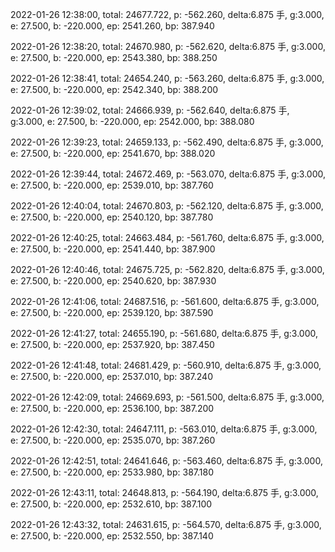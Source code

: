 2022-01-26 12:38:00, total: 24677.722, p: -562.260, delta:6.875 手, g:3.000, e: 27.500, b: -220.000, ep: 2541.260, bp: 387.940

2022-01-26 12:38:20, total: 24670.980, p: -562.620, delta:6.875 手, g:3.000, e: 27.500, b: -220.000, ep: 2543.380, bp: 388.250

2022-01-26 12:38:41, total: 24654.240, p: -563.260, delta:6.875 手, g:3.000, e: 27.500, b: -220.000, ep: 2542.340, bp: 388.200

2022-01-26 12:39:02, total: 24666.939, p: -562.640, delta:6.875 手, g:3.000, e: 27.500, b: -220.000, ep: 2542.000, bp: 388.080

2022-01-26 12:39:23, total: 24659.133, p: -562.490, delta:6.875 手, g:3.000, e: 27.500, b: -220.000, ep: 2541.670, bp: 388.020

2022-01-26 12:39:44, total: 24672.469, p: -563.070, delta:6.875 手, g:3.000, e: 27.500, b: -220.000, ep: 2539.010, bp: 387.760

2022-01-26 12:40:04, total: 24670.803, p: -562.120, delta:6.875 手, g:3.000, e: 27.500, b: -220.000, ep: 2540.120, bp: 387.780

2022-01-26 12:40:25, total: 24663.484, p: -561.760, delta:6.875 手, g:3.000, e: 27.500, b: -220.000, ep: 2541.440, bp: 387.900

2022-01-26 12:40:46, total: 24675.725, p: -562.820, delta:6.875 手, g:3.000, e: 27.500, b: -220.000, ep: 2540.620, bp: 387.930

2022-01-26 12:41:06, total: 24687.516, p: -561.600, delta:6.875 手, g:3.000, e: 27.500, b: -220.000, ep: 2539.120, bp: 387.590

2022-01-26 12:41:27, total: 24655.190, p: -561.680, delta:6.875 手, g:3.000, e: 27.500, b: -220.000, ep: 2537.920, bp: 387.450

2022-01-26 12:41:48, total: 24681.429, p: -560.910, delta:6.875 手, g:3.000, e: 27.500, b: -220.000, ep: 2537.010, bp: 387.240

2022-01-26 12:42:09, total: 24669.693, p: -561.500, delta:6.875 手, g:3.000, e: 27.500, b: -220.000, ep: 2536.100, bp: 387.200

2022-01-26 12:42:30, total: 24647.111, p: -563.010, delta:6.875 手, g:3.000, e: 27.500, b: -220.000, ep: 2535.070, bp: 387.260

2022-01-26 12:42:51, total: 24641.646, p: -563.460, delta:6.875 手, g:3.000, e: 27.500, b: -220.000, ep: 2533.980, bp: 387.180

2022-01-26 12:43:11, total: 24648.813, p: -564.190, delta:6.875 手, g:3.000, e: 27.500, b: -220.000, ep: 2532.610, bp: 387.100

2022-01-26 12:43:32, total: 24631.615, p: -564.570, delta:6.875 手, g:3.000, e: 27.500, b: -220.000, ep: 2532.550, bp: 387.140